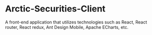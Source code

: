 # Arctic-Securities-Client
A front-end application that utilizes technologies such as React, React router, React redux, Ant Design Mobile, Apache ECharts, etc.
